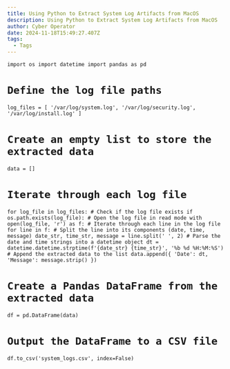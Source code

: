 ```yaml
---
title: Using Python to Extract System Log Artifacts from MacOS
description: Using Python to Extract System Log Artifacts from MacOS
author: Cyber Operator
date: 2024-11-18T15:49:27.407Z
tags:
  - Tags
---
```

`import os
import datetime
import pandas as pd`

# `Define the log file paths`

`log_files = [
    '/var/log/system.log',
    '/var/log/security.log',
    '/var/log/install.log'
]`

# `Create an empty list to store the extracted data`

`data = []`

# `Iterate through each log file`

`for log_file in log_files:
    # Check if the log file exists
    if os.path.exists(log_file):
        # Open the log file in read mode
        with open(log_file, 'r') as f:
            # Iterate through each line in the log file
            for line in f:
                # Split the line into its components (date, time, message)
                date_str, time_str, message = line.split(' ', 2)
                # Parse the date and time strings into a datetime object
                dt = datetime.datetime.strptime(f'{date_str} {time_str}', '%b %d %H:%M:%S')
                # Append the extracted data to the list
                data.append({
                    'Date': dt,
                    'Message': message.strip()
                })`

# `Create a Pandas DataFrame from the extracted data`

`df = pd.DataFrame(data)`

# `Output the DataFrame to a CSV file`

`df.to_csv('system_logs.csv', index=False)`